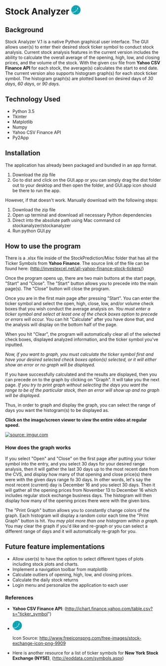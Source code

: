 # Stock Analyzer <img src="./misc/iconStock.png" width="30" height="30">

## Background

Stock Analyzer V.1 is a native Python graphical user interface. The GUI allows user(s) to enter their desired stock ticker symbol to conduct stock analysis.
Current stock analysis features in the current version includes the ability to calculate the overall average of the opening, high, low, and closing prices,
and the volume of the stock. With the given csv file from <b>Yahoo CSV Finance API</b> for each stock, the average(s) calculates the start to end date. The current
version also supports histogram graph(s) for each stock ticker symbol. The histogram graph(s) are plotted based on desired days of <i>30 days</i>, <i>60 days</i>, or <i>90 days</i>.

## Technology Used

+ Python 3.5
+ Tkinter
+ Matplotlib
+ Numpy
+ Yahoo CSV Finance API
+ Py2App

## Installation

The application has already been packaged and bundled in an app format.

1. Download the zip file
2. Go to dist and click on the GUI.app or you can simply drag the dist folder out to your desktop and then open the folder, and GUI.app icon should be there to run the app.

However, if that doesn't work. Manually download with the following steps:

1. Download the zip file
2. Open up terminal and download all necessary Python dependencies 
3. Direct into the absolute path using Mac command cd stockanalyzer/stockanalyzer 
4. Run python GUI.py 

## How to use the program

There is a .xlsx file inside of the StockPrediction/Misc folder that has all the Ticker Symbols from <b>Yahoo Finance</b>.
The source link of the file can be found here: (http://investexcel.net/all-yahoo-finance-stock-tickers/)

Once the program opens up, there are two main buttons at the start page, "Start" and "Close".
The "Start" button allows you to precede into the main page(s).
The "Close" button will close the program.

Once you are in the first main page after pressing "Start". You can enter the ticker symbol and select the open, high, close,
low, and/or volume check boxes that you wish conduct the average analysis on.
<i>You must enter a ticker symbol and select at least one of the check boxes option to precede or errors will occur.</i>
You can hit "Calculate" after you have done that, and the analysis will display on the bottom half of the page.

When you hit "Clear", the program will automatically clear all of the selected check boxes, displayed analyzed information, and
the ticker symbol you've inputted.

<i>Now, if you want to graph, you must calculate the ticker symbol first and have your desired selected check boxes option(s)
selected, or it will either show an error or no graph will be displayed.</i>

If you have successfully calculated and the results are displayed, then you can precede on to the graph by clicking on "Graph".
It will take you the next page.
<i>If you try to print graph without selecting the days you want the range to be of the particular stock, then an error will show up
and no graph will be displayed. </i>

Thus, in order to graph and display the graph, you can select the range of days you want the histogram(s) to be displayed as.

<b>Click on the image/screen viewer to view the entire video at regular speed.</b>

<a href="https://www.youtube.com/watch?v=o9JkgH6pPJE&feature=youtu.be" target="_blank">
 <img src="http://i.imgur.com/D6gTWai.gif" title="source: imgur.com"/>
</a>


### How does the graph works

If you select "Open" and "Close" on the first page after putting your ticker symbol into the entry, and you select 30 days for your desired
range analysis, then it will gather the last 30 days up to the most recent date from the CVS, and display how many of that opening and close price(s) there were
with the given days range fo 30 days.
In other words, let's say the most recent (current) day is December 16 and you select 30 days. Then it will gather all the opening prices from November 13 to December
16 which includes regular stock exchange business days. The histogram will then display how many of the opening prices there were with the given bins.

The "Print Graph" button allows you to constantly change colors of the graph. Each histogram will display a random color each time the "Print Graph" button is hit.
<i>You may plot more than one histogram within a graph.</i>
You may clear the graph if you'd like and re-graph or you can select a different range of days and it will automatically re-graph for you.

## Future feature implementations

+ Allow user(s) to have the option to select different types of plots including stock plots and charts.
+ Implement a navigation toolbar from matplotlib
+ Calculate outliers of opening, high, low, and closing prices.
+ Calculate the daily stock returns
+ Login menu and personalize the application to each user

### References
- <b>Yahoo CSV Finance API</b>: (http://ichart.finance.yahoo.com/table.csv?s="ticker_symbol")

- <img src="./misc/iconStock.png" width="30" height="30"><p> Icon Source: http://www.freeiconspng.com/free-images/stock-exchange-icon-png-9909</p>

- Here is another resource for a list of ticker symbols for <b>New York Stock Exchange (NYSE)</b>,
(http://eoddata.com/symbols.aspx)